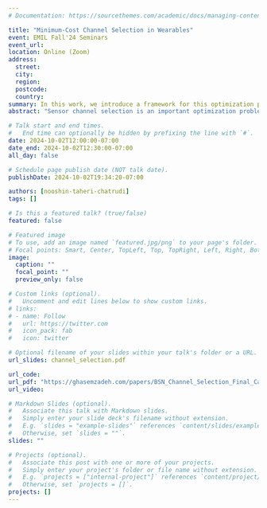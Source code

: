 ```yaml
---
# Documentation: https://sourcethemes.com/academic/docs/managing-content/

title: "Minimum-Cost Channel Selection in Wearables"
event: EMIL Fall'24 Seminars
event_url:
location: Online (Zoom)
address:
  street:
  city:
  region:
  postcode:
  country:
summary: In this work, we introduce a framework for this optimization problem, mathematically formulate the minimum cost channel selection (MCCS), and propose two novel algorithms to solve the MCCS problem.
abstract: "Sensor channel selection is an important optimization problem in resource-constrained wearable systems with the goal of identifying an optimal set of input sensors for efficient machine learning. We introduce a framework for this optimization problem, mathematically formulate the minimum cost channel selection (MCCS), and propose two novel algorithms to solve the MCCS problem. Branch and bound channel selection finds a globally optimal channel subset and the greedy channel selection finds the best intermediate subset based on our proposed penalty function. These proposed channel selection algorithms are conditioned with both performance and the cost of the channel subset. We evaluate both algorithms on two publicly available time series datasets for activity recognition and mental task classification. Branch and bound channel selection achieves a cost saving between 92.6% and 94.8%, and the greedy approach reduces the cost between 51.8% and 89.6% for performance thresholds of 50% and 70%."

# Talk start and end times.
#   End time can optionally be hidden by prefixing the line with `#`.
date: 2024-10-02T12:00:00-07:00
date_end: 2024-10-02T12:30:00-07:00
all_day: false

# Schedule page publish date (NOT talk date).
publishDate: 2024-10-02T19:34:20-07:00

authors: [nooshin-taheri-chatrudi]
tags: []

# Is this a featured talk? (true/false)
featured: false

# Featured image
# To use, add an image named `featured.jpg/png` to your page's folder. 
# Focal points: Smart, Center, TopLeft, Top, TopRight, Left, Right, BottomLeft, Bottom, BottomRight.
image:
  caption: ""
  focal_point: ""
  preview_only: false

# Custom links (optional).
#   Uncomment and edit lines below to show custom links.
# links:
# - name: Follow
#   url: https://twitter.com
#   icon_pack: fab
#   icon: twitter

# Optional filename of your slides within your talk's folder or a URL.
url_slides: channel_selection.pdf

url_code:
url_pdf: "https://ghasemzadeh.com/papers/BSN_Channel_Selection_Final_Camera_Ready_Version.pdf"
url_video:

# Markdown Slides (optional).
#   Associate this talk with Markdown slides.
#   Simply enter your slide deck's filename without extension.
#   E.g. `slides = "example-slides"` references `content/slides/example-slides.md`.
#   Otherwise, set `slides = ""`.
slides: ""

# Projects (optional).
#   Associate this post with one or more of your projects.
#   Simply enter your project's folder or file name without extension.
#   E.g. `projects = ["internal-project"]` references `content/project/deep-learning/index.md`.
#   Otherwise, set `projects = []`.
projects: []
---
```

